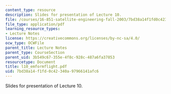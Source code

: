 ```yaml
---
content_type: resource
description: Slides for presentation of Lecture 10.
file: /courses/16-851-satellite-engineering-fall-2003/7bd38a14f1fd0c42340a97966141afc6_l10_emformflight.pdf
file_type: application/pdf
learning_resource_types:
- Lecture Notes
license: https://creativecommons.org/licenses/by-nc-sa/4.0/
ocw_type: OCWFile
parent_title: Lecture Notes
parent_type: CourseSection
parent_uid: 3b549c67-355e-4f8c-928c-487a6fa37853
resourcetype: Document
title: l10_emformflight.pdf
uid: 7bd38a14-f1fd-0c42-340a-97966141afc6
---
```

Slides for presentation of Lecture 10.